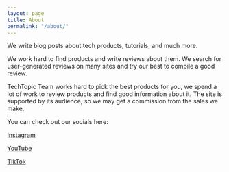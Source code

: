 ```yaml
---
layout: page
title: About
permalink: "/about/"
---
```


We write blog posts about tech products, tutorials, and much more.

We work hard to find products and write reviews about them. We search for user-generated reviews on many sites and try our best to compile a good review.

TechTopic Team works hard to pick the best products for you, we spend a lot of work to review products and find good information about it. The site is supported by its audience, so we may get a commission from the sales we make.

You can check out our socials here:

[<i class="fab fa-instagram"></i> Instagram](https://instagram.com/tech_topic_)

[<i class="fab fa-youtube"></i> YouTube](https://www.youtube.com/channel/UCPFELz5VkpUfW157Ckp76Ag)

[<i class="fab fa-tiktok"></i> TikTok](https://tiktok.com/@techtopic.org)

